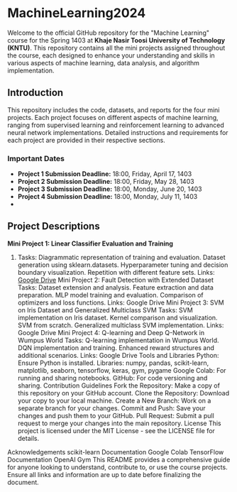 # MachineLearning2024
Welcome to the official GitHub repository for the "Machine Learning" course for the Spring 1403 at **Khaje Nasir Toosi University of Technology (KNTU)**. This repository contains all the mini projects assigned throughout the course, each designed to enhance your understanding and skills in various aspects of machine learning, data analysis, and algorithm implementation.
## Introduction
This repository includes the code, datasets, and reports for the four mini projects. Each project focuses on different aspects of machine learning, ranging from supervised learning and reinforcement learning to advanced neural network implementations. Detailed instructions and requirements for each project are provided in their respective sections.

### Important Dates
- **Project 1 Submission Deadline:** 18:00, Friday, April 17, 1403
- **Project 2 Submission Deadline:** 18:00, Friday, May 28, 1403
- **Project 3 Submission Deadline:** 18:00, Monday, June 20, 1403
- **Project 4 Submission Deadline:** 18:00, Monday, July 11, 1403
- 
## Project Descriptions
**Mini Project 1: Linear Classifier Evaluation and Training**
1. Tasks:
Diagrammatic representation of training and evaluation.
Dataset generation using sklearn.datasets.
Hyperparameter tuning and decision boundary visualization.
Repetition with different feature sets.
Links:
[Google Drive](https://drive.google.com/drive/folders/18Tu0MROok0rAbPP4Y97x_9MljhZn8AEJ)
Mini Project 2: Fault Detection with Extended Dataset
Tasks:
Dataset extension and analysis.
Feature extraction and data preparation.
MLP model training and evaluation.
Comparison of optimizers and loss functions.
Links:
Google Drive
Mini Project 3: SVM on Iris Dataset and Generalized Multiclass SVM
Tasks:
SVM implementation on Iris dataset.
Kernel comparison and visualization.
SVM from scratch.
Generalized multiclass SVM implementation.
Links:
Google Drive
Mini Project 4: Q-learning and Deep Q-Network in Wumpus World
Tasks:
Q-learning implementation in Wumpus World.
DQN implementation and training.
Enhanced reward structures and additional scenarios.
Links:
Google Drive
Tools and Libraries
Python: Ensure Python is installed.
Libraries: numpy, pandas, scikit-learn, matplotlib, seaborn, tensorflow, keras, gym, pygame
Google Colab: For running and sharing notebooks.
GitHub: For code versioning and sharing.
Contribution Guidelines
Fork the Repository: Make a copy of this repository on your GitHub account.
Clone the Repository: Download your copy to your local machine.
Create a New Branch: Work on a separate branch for your changes.
Commit and Push: Save your changes and push them to your GitHub.
Pull Request: Submit a pull request to merge your changes into the main repository.
License
This project is licensed under the MIT License - see the LICENSE file for details.

Acknowledgements
scikit-learn Documentation
Google Colab
TensorFlow Documentation
OpenAI Gym
This README provides a comprehensive guide for anyone looking to understand, contribute to, or use the course projects. Ensure all links and information are up to date before finalizing the document.
